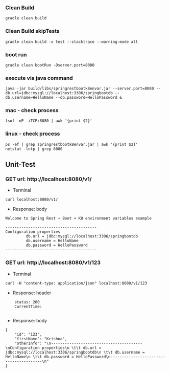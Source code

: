 ### Clean Build
`````
gradle clean build
`````

### Clean Build skipTests
`````
gradle clean build -x test --stacktrace --warning-mode all
`````

### boot run
`````
gradle clean bootRun -Dserver.port=8080
`````

### execute via java command
`````
java -jar build/libs/springrestbootk8envar.jar --server.port=8080 --db.url=jdbc:mysql://localhost:3306/springbootdb --db.username=HelloName --db.password=HelloPassword &
`````

### mac - check process
`````
lsof -nP -iTCP:8080 | awk '{print $2}'
`````

### linux - check process
`````
ps -ef | grep springrestbootk8envar.jar | awk '{print $2}'
netstat -lntp | grep 8080
`````

## Unit-Test
### GET url: http://localhost:8080/v1/
- Terminal
```
curl localhost:8080/v1/
```
- Response: body
```
Welcome to Spring Rest + Boot + K8 environment variables example 
 
----------------------------------------
Configuration properties
 		 db.url = jdbc:mysql://localhost:3306/springbootdb
 		 db.username = HelloName
 		 db.password = HelloPassword
----------------------------------------
```

### GET url: http://localhost:8080/v1/123
- Terminal
```
curl -H "content-type: application/json" localhost:8080/v1/123
```
- Response: header
```
	status: 200
	CurrentTime: 
	
```
- Response: body
```
{
    "id": "123",
    "firstName": "Krishna",
    "otherInfo": "\n----------------------------------------\nConfiguration properties\n \t\t db.url = jdbc:mysql://localhost:3306/springbootdb\n \t\t db.username = HelloName\n \t\t db.password = HelloPassword\n----------------------------------------\n"
}
```